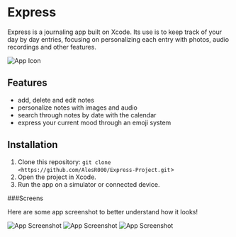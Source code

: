 # Express

Express is a journaling app built on Xcode. Its use is to keep track of your day by day entries, focusing on personalizing each entry with photos, audio recordings and other features.

![App Icon](AppIcon.PNG)


## Features

- add, delete and edit notes
- personalize notes with images and audio
- search through notes by date with the calendar
- express your current mood through an emoji system

## Installation
1. Clone this repository: `git clone <https://github.com/AlesR000/Express-Project.git`>
2. Open the project in Xcode.
3. Run the app on a simulator or connected device.

###Screens

Here are some app screenshot to better understand how it looks!

![App Screenshot](MainScreen.PNG) ![App Screenshot](WritingNoteAlt.PNG) ![App Screenshot](NoteSample.PNG)



